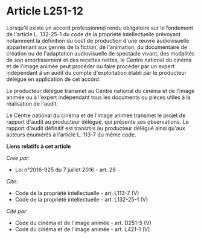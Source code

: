 # Article L251-12

Lorsqu'il existe un accord professionnel rendu obligatoire sur le fondement de l'article L. 132-25-1 du code de la propriété
intellectuelle prévoyant notamment la définition du coût de production d'une œuvre audiovisuelle appartenant aux genres de la
fiction, de l'animation, du documentaire de création ou de l'adaptation audiovisuelle de spectacle vivant, des modalités de
son amortissement et des recettes nettes, le Centre national du cinéma et de l'image animée peut procéder ou faire procéder
par un expert indépendant à un audit du compte d'exploitation établi par le producteur délégué en application de cet accord. 

Le producteur délégué transmet au Centre national du cinéma et de l'image animée ou à l'expert indépendant tous les documents
ou pièces utiles à la réalisation de l'audit. 

Le Centre national du cinéma et de l'image animée transmet le projet de rapport d'audit au producteur délégué, qui présente
ses observations. Le rapport d'audit définitif est transmis au producteur délégué ainsi qu'aux auteurs énumérés à l'article
L. 113-7 du même code.

**Liens relatifs à cet article**

_Créé par_:

  - Loi n°2016-925 du 7 juillet 2016 - art. 26

_Cite_:

  - Code de la propriété intellectuelle - art. L113-7 (V)
  - Code de la propriété intellectuelle - art. L132-25-1 (V)

_Cité par_:

  - Code du cinéma et de l'image animée - art. D251-5 (V)
  - Code du cinéma et de l'image animée - art. L421-1 (V)
